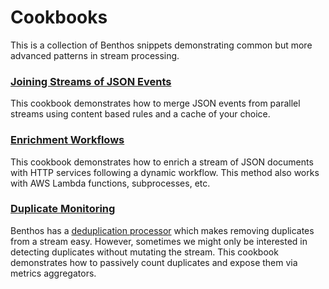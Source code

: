Cookbooks
=========

This is a collection of Benthos snippets demonstrating common but more advanced
patterns in stream processing.

### [Joining Streams of JSON Events](./joining-streams.md)

This cookbook demonstrates how to merge JSON events from parallel streams using
content based rules and a cache of your choice.

### [Enrichment Workflows](./enrichments.md)

This cookbook demonstrates how to enrich a stream of JSON documents with
HTTP services following a dynamic workflow. This method also works with AWS
Lambda functions, subprocesses, etc.

### [Duplicate Monitoring](./duplicate-monitoring.md)

Benthos has a [deduplication processor](../processors/README.md#dedupe) which
makes removing duplicates from a stream easy. However, sometimes we might only
be interested in detecting duplicates without mutating the stream. This cookbook
demonstrates how to passively count duplicates and expose them via metrics
aggregators.